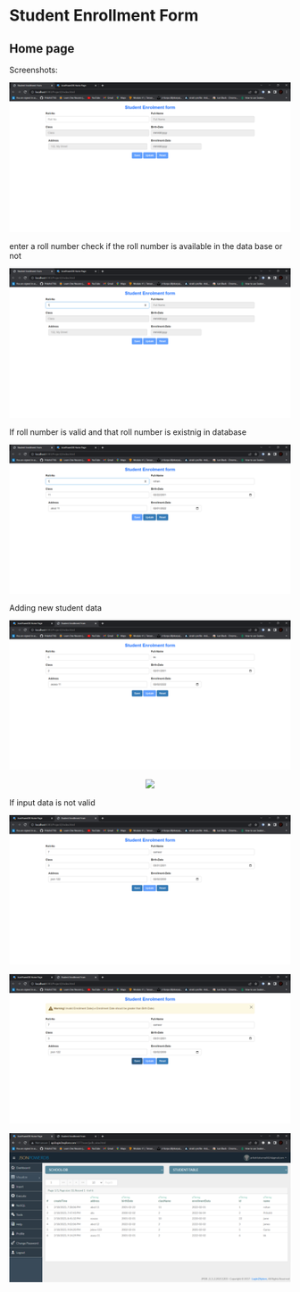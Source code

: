 # Student Enrollment Form



## Home page
Screenshots:
<p align="center">
  <img src="img/1.png" />
</p>

enter a roll number
check if the roll number is available in the data base or not
<p align="center">
  <img src="img/2.png" />
</p>

If roll number is valid and that roll number is existnig in database
<p align="center">
  <img src="img/3.png" />
</p>

Adding new student data
<p align="center">
  <img src="img/4.png" />
</p>


<p align="center">
  <img src="img/1=5.png" />
</p>

If input data is not valid
<p align="center">
  <img src="img/6.png" />
</p>


<p align="center">
  <img src="img/7.png" />
</p>

<p align="center">
  <img src="img/8.png" />
</p>
